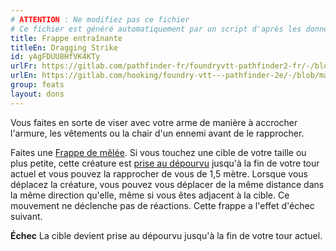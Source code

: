 ```yaml
---
# ATTENTION : Ne modifiez pas ce fichier
# Ce fichier est généré automatiquement par un script d'après les données du module Foundry VTT officiel et de sa traduction
title: Frappe entraînante
titleEn: Dragging Strike
id: yAgFDUU8HfVK4KTy
urlFr: https://gitlab.com/pathfinder-fr/foundryvtt-pathfinder2-fr/-/blob/master/data/feats/yAgFDUU8HfVK4KTy.htm
urlEn: https://gitlab.com/hooking/foundry-vtt---pathfinder-2e/-/blob/master/packs/data/feats.db/dragging-strike.json
group: feats
layout: dons
---
```

Vous faites en sorte de viser avec votre arme de manière à accrocher l'armure, les vêtements ou la chair d'un ennemi avant de le
rapprocher.

Faites une [Frappe de mêlée](../actions/frapper.md). Si vous touchez une cible de votre taille ou plus petite, cette créature est [prise au dépourvu](../conditions/pris-au-dépourvu.md) jusqu'à la fin de votre tour actuel et vous pouvez la rapprocher de vous de 1,5 mètre. Lorsque vous déplacez la créature, vous pouvez vous déplacer de la même distance dans la même direction qu'elle, même si vous êtes adjacent à la cible. Ce mouvement ne déclenche pas de réactions. 
Cette frappe a l'effet d'échec suivant.

**Échec** La cible devient prise au dépourvu jusqu'à la fin de votre tour actuel.


